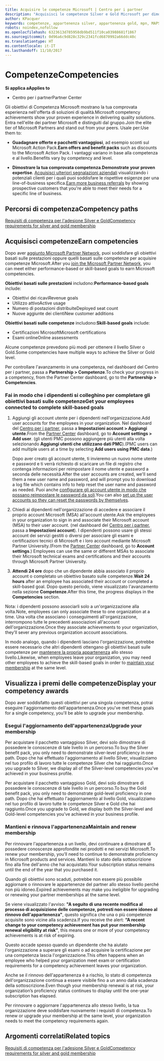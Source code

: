 ```yaml
---
title: Acquisire le competenze Microsoft | Centro per i partner
description: "Acquisisci le competenze Silver e Gold Microsoft per dimostrare la tua comprovata esperienza nell'offerta di soluzioni di qualità in un'area di business specializzata"
author: KPacquer
keywords: competenze, appartenenza silver, appartenenza gold, mpn, MAPS, competenza
robots: noindex,nofollow
ms.openlocfilehash: 6323613d785958db9bd511f10ca03988681f1867
ms.sourcegitcommit: 0d96a6c9d828c329c2341fcd6870992a66ddc40c
ms.translationtype: HT
ms.contentlocale: it-IT
ms.lasthandoff: 11/10/2017
---
```

<!--
•   FWLink https://go.microsoft.com/fwlink/?linkid=851080 : top of page
•   FWLink https://go.microsoft.com/fwlink/?linkid=851281: top of page (duplicate)
•   FWLink https://go.microsoft.com/fwlink/?linkid=851079: Competencies (#attainment_paths)
•   FWLink https://go.microsoft.com/fwlink/?linkid=851081: Maintain and renew membership (#maintain_membership)
•   FWLink https://go.microsoft.com/fwlink/?linkid=851082: Get your employees connected to complete skill-based goals (#associating_achievements)
•   FWLink https://go.microsoft.com/fwlink/?linkid=851083 : Achievement overrides (#achievement_override)
•   FWLink: https://go.microsoft.com/fwlink/?linkid=851236: UI link, goes to the place where you import new users. Temporarily points to the Partner Center homepage.
•   FWLink: https://go.microsoft.com/fwlink/?linkid=851607 :Will go to the docs page for Silver/Gold competency achievements. Currently goes to https://partnercenter.microsoft.com/partner/cloud-solution-provider 

 -->

# <a name="competencies"></a><span data-ttu-id="6f0f5-104">Competenze</span><span class="sxs-lookup"><span data-stu-id="6f0f5-104">Competencies</span></span>

**<span data-ttu-id="6f0f5-105">Si applica a</span><span class="sxs-lookup"><span data-stu-id="6f0f5-105">Applies to</span></span>**
-  <span data-ttu-id="6f0f5-106">Centro per i partner</span><span class="sxs-lookup"><span data-stu-id="6f0f5-106">Partner Center</span></span>

<span data-ttu-id="6f0f5-107">Gli obiettivi di Competenza Microsoft mostrano la tua comprovata esperienza nell'offerta di soluzioni di qualità.</span><span class="sxs-lookup"><span data-stu-id="6f0f5-107">Microsoft competency achievements show your proven experience in delivering quality solutions.</span></span> <span data-ttu-id="6f0f5-108">Entra nell'elite dei partner Microsoft e distinguiti dal gruppo.</span><span class="sxs-lookup"><span data-stu-id="6f0f5-108">Join the elite tier of Microsoft Partners and stand out from your peers.</span></span> <span data-ttu-id="6f0f5-109">Usale per:</span><span class="sxs-lookup"><span data-stu-id="6f0f5-109">Use them to:</span></span> 

*  <span data-ttu-id="6f0f5-110">**Guadagnare offerte e pacchetti vantaggiosi**, ad esempio sconti sul Microsoft Action Pack.</span><span class="sxs-lookup"><span data-stu-id="6f0f5-110">**Earn offers and benefit packs** such as discounts to the Microsoft Action Pack.</span></span> <span data-ttu-id="6f0f5-111">I vantaggi variano in base alla competenza e al livello.</span><span class="sxs-lookup"><span data-stu-id="6f0f5-111">Benefits vary by competency and level.</span></span> 

*  <span data-ttu-id="6f0f5-112">**Dimostrare la tua comprovata competenza**.</span><span class="sxs-lookup"><span data-stu-id="6f0f5-112">**Demonstrate your proven expertise**.</span></span> <span data-ttu-id="6f0f5-113">[Acquisisci ulteriori segnalazioni aziendali](referrals.md) visualizzando i potenziali clienti per i quali puoi soddisfare le rispettive esigenze per una line-of-business specifica.</span><span class="sxs-lookup"><span data-stu-id="6f0f5-113">[Earn more business referrals](referrals.md) by showing prospective customers that you're able to meet their needs for a specific line of business.</span></span>

## <a href="" id="attainment_paths"></a> <span data-ttu-id="6f0f5-114">Percorsi di competenza</span><span class="sxs-lookup"><span data-stu-id="6f0f5-114">Competency paths</span></span>

[<span data-ttu-id="6f0f5-115">Requisiti di competenza per l'adesione Silver e Gold</span><span class="sxs-lookup"><span data-stu-id="6f0f5-115">Competency requirements for silver and gold membership</span></span>](learn-about-competencies.md)

## <a name="earn-competencies"></a><span data-ttu-id="6f0f5-116">Acquisisci competenze</span><span class="sxs-lookup"><span data-stu-id="6f0f5-116">Earn competencies</span></span>

<span data-ttu-id="6f0f5-117">Dopo aver [aggiunto Microsoft Partner Network](mpn-overview.md), puoi soddisfare gli obiettivi basati sulle prestazioni oppure quelli basati sulle competenze per acquisire competenze Microsoft.</span><span class="sxs-lookup"><span data-stu-id="6f0f5-117">After you [join the Microsoft Partner Network](mpn-overview.md), you can meet either performance-based or skill-based goals to earn Microsoft competencies.</span></span> 

<span data-ttu-id="6f0f5-118">**Obiettivi basati sulle prestazioni** includono:</span><span class="sxs-lookup"><span data-stu-id="6f0f5-118">**Performance-based goals** include:</span></span> 
* <span data-ttu-id="6f0f5-119">Obiettivi dei ricavi</span><span class="sxs-lookup"><span data-stu-id="6f0f5-119">Revenue goals</span></span>
* <span data-ttu-id="6f0f5-120">Utilizzo attivo</span><span class="sxs-lookup"><span data-stu-id="6f0f5-120">Active usage</span></span>
* <span data-ttu-id="6f0f5-121">Numero di postazioni distribuite</span><span class="sxs-lookup"><span data-stu-id="6f0f5-121">Deployed seat count</span></span>
* <span data-ttu-id="6f0f5-122">Nuove aggiunte dei clienti</span><span class="sxs-lookup"><span data-stu-id="6f0f5-122">New customer additions</span></span>

<span data-ttu-id="6f0f5-123">**Obiettivi basati sulle competenze** includono:</span><span class="sxs-lookup"><span data-stu-id="6f0f5-123">**Skill-based goals** include:</span></span> 
* <span data-ttu-id="6f0f5-124">Certificazioni Microsoft</span><span class="sxs-lookup"><span data-stu-id="6f0f5-124">Microsoft certifications</span></span>
* <span data-ttu-id="6f0f5-125">Esami online</span><span class="sxs-lookup"><span data-stu-id="6f0f5-125">Online assessments</span></span> 

<span data-ttu-id="6f0f5-126">Alcune competenze prevedono più modi per ottenere il livello Silver o Gold.</span><span class="sxs-lookup"><span data-stu-id="6f0f5-126">Some competencies have multiple ways to achieve the Silver or Gold level.</span></span>

<span data-ttu-id="6f0f5-127">Per controllare l'avanzamento in una competenza, nel dashboard del Centro per i partner, passa a **Partnership > Competenze**.</span><span class="sxs-lookup"><span data-stu-id="6f0f5-127">To check your progress in a competency, from the Partner Center dashboard, go to the **Partnership > Competencies**.</span></span> 

### <a href="" id="associating_achievements"></a><span data-ttu-id="6f0f5-128">Fai in modo che i dipendenti si colleghino per completare gli obiettivi basati sulle competenze</span><span class="sxs-lookup"><span data-stu-id="6f0f5-128">Get your employees connected to complete skill-based goals</span></span>

1.  <span data-ttu-id="6f0f5-129">Aggiungi gli account utente per i dipendenti nell'organizzazione.</span><span class="sxs-lookup"><span data-stu-id="6f0f5-129">Add user accounts for the employees in your organization.</span></span> <span data-ttu-id="6f0f5-130">Nel dashboard del [Centro per i partner](http://partnercenter.microsoft.com), passa a **Impostazioni account > Aggiungi utente**.</span><span class="sxs-lookup"><span data-stu-id="6f0f5-130">From the [Partner Center](http://partnercenter.microsoft.com) dashboard, go to **Account settings > Add user**.</span></span> <span data-ttu-id="6f0f5-131">(gli utenti PMC possono aggiungere più utenti alla volta selezionando **Aggiungi utenti che utilizzano dati PMC**).</span><span class="sxs-lookup"><span data-stu-id="6f0f5-131">(PMC users can add multiple users at a time by selecting **Add users using PMC data**.)</span></span>

    <span data-ttu-id="6f0f5-132">Dopo aver creato gli account utente, ti invieremo un nuovo nome utente e password e ti verrà richiesto di scaricare un file di registro che contenga informazioni per reimpostare il nome utente e password a seconda delle necessità.</span><span class="sxs-lookup"><span data-stu-id="6f0f5-132">After the user accounts are created, we'll send them a new user name and password, and will prompt you to download a log file which contains info to help reset the user name and password as needed.</span></span> <span data-ttu-id="6f0f5-133">Puoi anche [configurare gli account utente in modo che possano reimpostare le password da soli](https://docs.microsoft.com/en-us/azure/active-directory/active-directory-passwords-getting-started).</span><span class="sxs-lookup"><span data-stu-id="6f0f5-133">You can also [set up the user accounts so they can reset the passwords by themselves](https://docs.microsoft.com/en-us/azure/active-directory/active-directory-passwords-getting-started).</span></span>

2. <span data-ttu-id="6f0f5-134">Chiedi ai dipendenti nell'organizzazione di accedere e associare il proprio account Microsoft (MSA) all'account utente.</span><span class="sxs-lookup"><span data-stu-id="6f0f5-134">Ask the employees in your organization to sign in and associate their Microsoft account (MSA) to their user account.</span></span> <span data-ttu-id="6f0f5-135">(nel dashboard del [Centro per i partner](http://partnercenter.microsoft.com), passa a **Impostazioni account**). I dipendenti possono usare gli stessi account dei servizi gestiti o diversi per associare gli esami e certificazioni tecnici di Microsoft e i loro account mediante Microsoft Partner University.</span><span class="sxs-lookup"><span data-stu-id="6f0f5-135">(From the [Partner Center](http://partnercenter.microsoft.com) dashboard, go to **Account settings**.) Employees can use the same or different MSAs to associate their Microsoft technical exams and certifications and their accounts through Microsoft Partner University.</span></span>

3.  <span data-ttu-id="6f0f5-136">**Attendi 24 ore** dopo che un dipendente abbia associato il proprio account o completato un obiettivo basato sulle competenze.</span><span class="sxs-lookup"><span data-stu-id="6f0f5-136">**Wait 24 hours** after an employee has associated their account or completed a skill-based goal.</span></span> <span data-ttu-id="6f0f5-137">Dopo questo periodo, viene visualizzato l'avanzamento nella sezione **Competenze**.</span><span class="sxs-lookup"><span data-stu-id="6f0f5-137">After this time, the progress displays in the **Competencies** section.</span></span>

<span data-ttu-id="6f0f5-138">Nota: i dipendenti possono associarli solo a un'organizzazione alla volta.</span><span class="sxs-lookup"><span data-stu-id="6f0f5-138">Note, employees can only associate these to one organization at a time.</span></span> <span data-ttu-id="6f0f5-139">Una volta che associano i conseguimenti all'organizzazione, interrompono tutte le precedenti associazioni all'account dell'organizzazione.</span><span class="sxs-lookup"><span data-stu-id="6f0f5-139">Once they associate achievements to your organization, they’ll sever any previous organization account associations.</span></span>

<span data-ttu-id="6f0f5-140">In modo analogo, quando i dipendenti lasciano l'organizzazione, potrebbe essere necessario che altri dipendenti ottengano gli obiettivi basati sulle competenze per [mantenere la propria appartenenza](#maintaining_membership) allo stesso livello.</span><span class="sxs-lookup"><span data-stu-id="6f0f5-140">Likewise, when employees leave your organization, you may need other employees to achieve the skill-based goals in order to [maintain your membership](#maintaining_membership) at the same level.</span></span>

## <a name="display-your-competency-awards"></a><span data-ttu-id="6f0f5-141">Visualizza i premi delle competenze</span><span class="sxs-lookup"><span data-stu-id="6f0f5-141">Display your competency awards</span></span>

<span data-ttu-id="6f0f5-142">Dopo aver soddisfatto questi obiettivi per una singola competenza, potrai eseguire l'aggiornamento dell'appartenenza.</span><span class="sxs-lookup"><span data-stu-id="6f0f5-142">Once you've met these goals for a single competency, you'll be able to upgrade your membership.</span></span>

### <a name="upgrade-your-membership"></a><span data-ttu-id="6f0f5-143">Esegui l'aggiornamento dell'appartenenza</span><span class="sxs-lookup"><span data-stu-id="6f0f5-143">Upgrade your membership</span></span>

<span data-ttu-id="6f0f5-144">Per acquistare il pacchetto vantaggioso Silver, devi solo dimostrare di possedere le conoscenze di tale livello in un percorso.</span><span class="sxs-lookup"><span data-stu-id="6f0f5-144">To buy the Silver benefit pack, you only need to demonstrate silver-level proficiency in one path.</span></span> <span data-ttu-id="6f0f5-145">Dopo che hai effettuato l'aggiornamento al livello Silver, visualizziamo nel tuo profilo di lavoro tutte le competenze Silver che hai raggiunto.</span><span class="sxs-lookup"><span data-stu-id="6f0f5-145">Once you upgrade to Silver, we display all of the Silver-level competencies you’ve achieved in your business profile.</span></span> 

<span data-ttu-id="6f0f5-146">Per acquistare il pacchetto vantaggioso Gold, devi solo dimostrare di possedere le conoscenze di tale livello in un percorso.</span><span class="sxs-lookup"><span data-stu-id="6f0f5-146">To buy the Gold benefit pack, you only need to demonstrate gold-level proficiency in one path.</span></span> <span data-ttu-id="6f0f5-147">Dopo che hai effettuato l'aggiornamento al livello Gold, visualizziamo nel tuo profilo di lavoro tutte le competenze Silver e Gold che hai raggiunto.</span><span class="sxs-lookup"><span data-stu-id="6f0f5-147">Once you upgrade to Gold, we display both the Silver-level and Gold-level competencies you’ve achieved in your business profile.</span></span> 

### <a href="" id="maintain_membership"></a> <span data-ttu-id="6f0f5-148">Mantieni e rinnova l'appartenenza</span><span class="sxs-lookup"><span data-stu-id="6f0f5-148">Maintain and renew membership</span></span>

<span data-ttu-id="6f0f5-149">Per rinnovare l'appartenenza a un livello, devi continuare a dimostrare di possedere conoscenze approfondite nei prodotti e nei servizi Microsoft.</span><span class="sxs-lookup"><span data-stu-id="6f0f5-149">To renew your membership, you’ll need to continue to demonstrate proficiency in Microsoft products and services.</span></span> <span data-ttu-id="6f0f5-150">Mantieni lo stato della sottoscrizione fino alla fine dell'anno che hai acquistato.</span><span class="sxs-lookup"><span data-stu-id="6f0f5-150">Your subscription status remains until the end of the year that you purchased it.</span></span>

<span data-ttu-id="6f0f5-151">Quando gli obiettivi sono scaduti, potrebbe non essere più possibile aggiornare o rinnovare le appartenenze del partner allo stesso livello perché non più idoneo.</span><span class="sxs-lookup"><span data-stu-id="6f0f5-151">Expired achievements may make you ineligible for upgrading or renewing your partner memberships at the same level.</span></span> 

<span data-ttu-id="6f0f5-152">Se viene visualizzato l'avviso: **"A seguito di una recente modifica al processo di acquisizione delle competenze, potresti non essere idoneo al rinnovo dell'appartenenza"**, questo significa che una o più competenze acquisite sono vicine alla scadenza.</span><span class="sxs-lookup"><span data-stu-id="6f0f5-152">If you receive the alert: **“A recent change to your competency achievement has put your membership renewal eligibility at risk”**, this means one or more of your competency achievements is at risk of expiring.</span></span> 

<span data-ttu-id="6f0f5-153">Questo accade spesso quando un dipendente che ha aiutato l'organizzazione a superare gli esami o ad acquisire la certificazione per una competenza lascia l'organizzazione.</span><span class="sxs-lookup"><span data-stu-id="6f0f5-153">This often happens when an employee who helped your organization meet exam or certification requirements for a competency achievement leaves your organization.</span></span> 

<span data-ttu-id="6f0f5-154">Anche se il rinnovo dell'appartenenza è a rischio, lo stato di competenza dell'organizzazione continua a essere visibile fino a un anno dalla scadenza della sottoscrizione.</span><span class="sxs-lookup"><span data-stu-id="6f0f5-154">Even though your membership renewal is at risk, your organization’s proficiency status continues to display until the one-year subscription has elapsed.</span></span>

<span data-ttu-id="6f0f5-155">Per rinnovare o aggiornare l'appartenenza allo stesso livello, la tua organizzazione deve soddisfare nuovamente i requisiti di competenza.</span><span class="sxs-lookup"><span data-stu-id="6f0f5-155">To renew or upgrade your membership at the same level, your organization needs to meet the competency requirements again.</span></span>

## <a name="related-topics"></a><span data-ttu-id="6f0f5-156">Argomenti correlati</span><span class="sxs-lookup"><span data-stu-id="6f0f5-156">Related topics</span></span>

[<span data-ttu-id="6f0f5-157">Requisiti di competenza per l'adesione Silver e Gold</span><span class="sxs-lookup"><span data-stu-id="6f0f5-157">Competency requirements for silver and gold membership</span></span>](learn-about-competencies.md)
